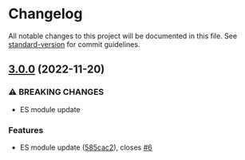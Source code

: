 # Changelog

All notable changes to this project will be documented in this file. See [standard-version](https://github.com/conventional-changelog/standard-version) for commit guidelines.

## [3.0.0](https://github.com/compwright/dotenv-stringify/compare/v2.0.7...v3.0.0) (2022-11-20)


### ⚠ BREAKING CHANGES

* ES module update

### Features

* ES module update ([585cac2](https://github.com/compwright/dotenv-stringify/commit/585cac2bdc4a288564ec1e123b6ffb46f9de106e)), closes [#6](https://github.com/compwright/dotenv-stringify/issues/6)
